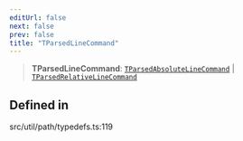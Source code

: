 ```yaml
---
editUrl: false
next: false
prev: false
title: "TParsedLineCommand"
---
```


> **TParsedLineCommand**: [`TParsedAbsoluteLineCommand`](/api/namespaces/util/type-aliases/tparsedabsolutelinecommand/) \| [`TParsedRelativeLineCommand`](/api/namespaces/util/type-aliases/tparsedrelativelinecommand/)

## Defined in

src/util/path/typedefs.ts:119
